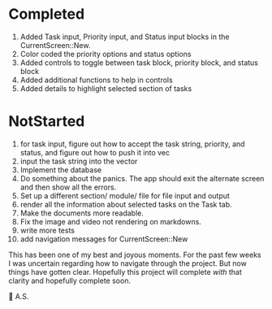 # Completed
1. Added Task input, Priority input, and Status input blocks in the CurrentScreen::New.
2. Color coded the priority options and status options
3. Added controls to toggle between task block, priority block, and status block
4. Added additional functions to help in controls
5. Added details to highlight selected section of tasks


# NotStarted
1. for task input, figure out how to accept the task string, priority, and status, and figure out how to push it into vec
2. input the task string into the vector
3. Implement the database
4. Do something about the panics. The app should exit the alternate screen and then show all the errors.
5. Set up a different section/ module/ file for file input and output
6. render all the information about selected tasks on the Task tab.
7. Make the documents more readable.
8. Fix the image and video not rendering on markdowns.
9. write more tests
10. add navigation messages for CurrentScreen::New


This has been one of my best and joyous moments. For the past few weeks I was uncertain regarding how to navigate through the project. But now things have gotten clear. Hopefully this project will complete *with* that clarity and hopefully complete soon.

💖 A.S.